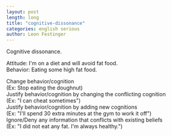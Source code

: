 ```yaml
---
layout: post
length: long
title: "cognitive-dissonance"
categories: english serious
author: Leon Festinger
---
```

Cognitive dissonance.  

Attitude: I'm on a diet and will avoid fat food.    
Behavior: Eating some high fat food.

Change behavior/cognition    
	(Ex: Stop eating the doughnut)    
Justify behavior/cognition by changing the conflicting cognition    
	(Ex: "I can cheat sometimes")    
Justify behavior/cognition by adding new cognitions    
	(Ex: "I'll spend 30 extra minutes at the gym to work it off")  
Ignore/Deny any information that conflicts with existing beliefs     
	(Ex: "I did not eat any fat. I'm always healthy.")
